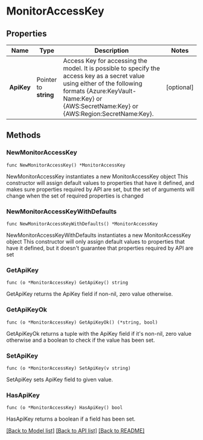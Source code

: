 # MonitorAccessKey

## Properties

Name | Type | Description | Notes
------------ | ------------- | ------------- | -------------
**ApiKey** | Pointer to **string** | Access Key for accessing the model. It is possible to specify the access key as a secret value using either of the following formats {Azure:KeyVault-Name:Key} or {AWS:SecretName:Key} or {AWS:Region:SecretName:Key}. | [optional] 

## Methods

### NewMonitorAccessKey

`func NewMonitorAccessKey() *MonitorAccessKey`

NewMonitorAccessKey instantiates a new MonitorAccessKey object
This constructor will assign default values to properties that have it defined,
and makes sure properties required by API are set, but the set of arguments
will change when the set of required properties is changed

### NewMonitorAccessKeyWithDefaults

`func NewMonitorAccessKeyWithDefaults() *MonitorAccessKey`

NewMonitorAccessKeyWithDefaults instantiates a new MonitorAccessKey object
This constructor will only assign default values to properties that have it defined,
but it doesn't guarantee that properties required by API are set

### GetApiKey

`func (o *MonitorAccessKey) GetApiKey() string`

GetApiKey returns the ApiKey field if non-nil, zero value otherwise.

### GetApiKeyOk

`func (o *MonitorAccessKey) GetApiKeyOk() (*string, bool)`

GetApiKeyOk returns a tuple with the ApiKey field if it's non-nil, zero value otherwise
and a boolean to check if the value has been set.

### SetApiKey

`func (o *MonitorAccessKey) SetApiKey(v string)`

SetApiKey sets ApiKey field to given value.

### HasApiKey

`func (o *MonitorAccessKey) HasApiKey() bool`

HasApiKey returns a boolean if a field has been set.


[[Back to Model list]](../README.md#documentation-for-models) [[Back to API list]](../README.md#documentation-for-api-endpoints) [[Back to README]](../README.md)


